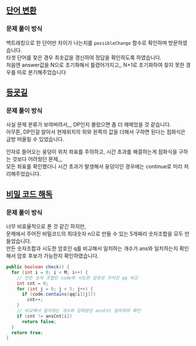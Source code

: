 ## [단어 변환](https://school.programmers.co.kr/learn/courses/30/lessons/43163)
### 문제 풀이 방식
백트래킹으로 한 단어만 차이가 나는지를 `possibleChange` 함수로 확인하며 방문하였습니다.  
타겟 단어를 찾은 경우 최솟값을 갱신하여 정답을 확인하도록 하였습니다.  
처음엔 answer값을 N으로 초기화해서 틀렸어가지고,, N+1로 초기화하여 찾지 못한 경우를 따로 분기해주었습니다


## [등굣길](https://school.programmers.co.kr/learn/courses/30/lessons/42898)
### 문제 풀이 방식
사실 문제 분류가 보여버려서,,, DP인지 몰랐으면 좀 더 헤메었을 것 같습니다.  
아무튼, DP인걸 알아서 현재위치의 위와 왼쪽의 값을 더해서 구하면 된다는 점화식은 금방 떠올릴 수 있었습니다.

인자로 들어오는 웅덩이 위치 좌표를 주의하고, 시간 초과를 해결하는게 점화식을 구하는 것보다 어려웠던 문제,,,  
모든 좌표를 확인했더니 시간 초과가 발생해서 웅덩이인 경우에는 continue로 미리 처리해주었습니다.


## [비밀 코드 해독](https://school.programmers.co.kr/learn/courses/30/lessons/388352)
### 문제 풀이 방식
너무 비효율적으로 푼 것 같긴 하지만,  
문제에서 주어진 비밀코드의 최대숫자 n으로 만들 수 있는 5개짜리 숫자조합을 모두 만들었습니다.  
만든 숫자조합과 시도한 암호인 q를 비교해서 일치하는 개수가 ans와 일치하는지 확인해서 암호 후보가 가능한지 확인하였습니다.

```java
public boolean check() {
  for (int i = 0; i < M; i++) {
    // 만든 숫자 조합인 code와 시도한 암호로 주어진 qq 비교
    int cnt = 0;
    for (int j = 0; j < 5; j++) {
      if (code.contains(qq[i][j])) 
        cnt++;
    }
    // 비교해서 일치하는 개수와 입력받은 ansCnt 일치여부 확인
    if (cnt != ansCnt[i])
      return false;
  }
  return true;
}
```
